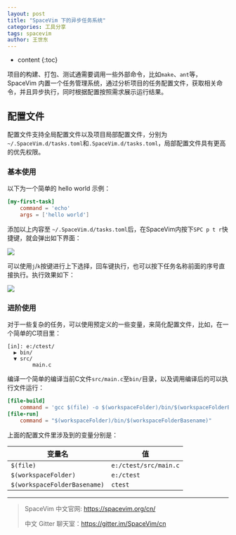 ```yaml
---
layout: post
title: "SpaceVim 下的异步任务系统"
categories: 工具分享
tags: spacevim
author: 王世东
---
```


* content
{:toc}

项目的构建、打包、测试通需要调用一些外部命令，比如`make`、`ant`等，SpaceVim 内置一个任务管理系统，通过分析项目的任务配置文件，获取相关命令，并且异步执行，同时根据配置按照需求展示运行结果。

## 配置文件

配置文件支持全局配置文件以及项目局部配置文件，分别为`~/.SpaceVim.d/tasks.toml`和`.SpaceVim.d/tasks.toml`，局部配置文件具有更高的优先权限。

### 基本使用

以下为一个简单的 hello world 示例：

```toml
[my-first-task]
    command = 'echo'
    args = ['hello world']
```

添加以上内容至 `~/.SpaceVim.d/tasks.toml`后，在SpaceVim内按下`SPC p t r`快捷键，就会弹出如下界面：


![](https://user-gold-cdn.xitu.io/2020/2/15/17046b77705d8292?w=679&h=84&f=png&s=8165)

可以使用`j`/`k`按键进行上下选择，回车键执行，也可以按下任务名称前面的序号直接执行。执行效果如下：


![](https://user-gold-cdn.xitu.io/2020/2/15/17046b920794243c?w=746&h=227&f=png&s=9599)

### 进阶使用

对于一些复杂的任务，可以使用预定义的一些变量，来简化配置文件，比如，在一个简单的C项目里：

```
[in]: e:/ctest/                         
  ▶ bin/                                    
  ▼ src/                                    
        main.c                                
```

编译一个简单的编译当前C文件`src/main.c`至`bin/`目录，以及调用编译后的可以执行文件运行：

```toml
[file-build]
    command = 'gcc $(file) -o $(workspaceFolder)/bin/$(workspaceFolderBasename)'
[file-run]
    command = "$(workspaceFolder)/bin/$(workspaceFolderBasename)"
```
上面的配置文件里涉及到的变量分别是：

| 变量名                       | 值                    |
| ---------------------------- | --------------------- |
| `$(file)`                    | `e:/ctest/src/main.c` |
| `$(workspaceFolder)`         | `e:/ctest`            |
| `$(workspaceFolderBasename)` | `ctest`               |


---

> SpaceVim 中文官网: https://spacevim.org/cn/
>
> 中文 Gitter 聊天室：https://gitter.im/SpaceVim/cn 
